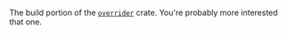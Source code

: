 The build portion of the [`overrider`](https://github.com/Shizcow/overrider-rs)
crate. You're probably more interested that one.
